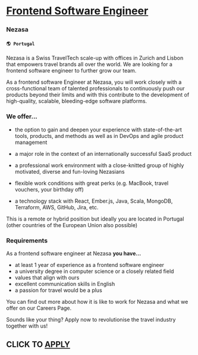 # [Frontend Software Engineer](https://www.remotewlb.com/apply/frontend-software-engineer-61441)  
### Nezasa  
#### `🌎 Portugal`  

Nezasa is a Swiss TravelTech scale-up with offices in Zurich and Lisbon that empowers travel brands all over the world. We are looking for a frontend software engineer to further grow our team.

As a frontend software Engineer at Nezasa, you will work closely with a cross-functional team of talented professionals to continuously push our products beyond their limits and with this contribute to the development of high-quality, scalable, bleeding-edge software platforms.  

### We offer...

  * the option to gain and deepen your experience with state-of-the-art tools, products, and methods as well as in DevOps and agile product management

  * a major role in the context of an internationally successful SaaS product

  * a professional work environment with a close-knitted group of highly motivated, diverse and fun-loving Nezasians

  * flexible work conditions with great perks (e.g. MacBook, travel vouchers, your birthday off)

  * a technology stack with React, Ember.js, Java, Scala, MongoDB, Terraform, AWS, GitHub, Jira, etc.

  

This is a remote or hybrid position but ideally you are located in Portugal (other countries of the European Union also possible)

### Requirements

As a frontend software engineer at Nezasa **you have…**

  * at least 1 year of experience as a frontend software engineer
  * a university degree in computer science or a closely related field
  * values that align with ours 
  * excellent communication skills in English
  * a passion for travel would be a plus

You can find out more about how it is like to work for Nezasa and what we offer on our Careers Page.

Sounds like your thing? Apply now to revolutionise the travel industry together with us!

  
## CLICK TO [APPLY](https://www.remotewlb.com/apply/frontend-software-engineer-61441)

